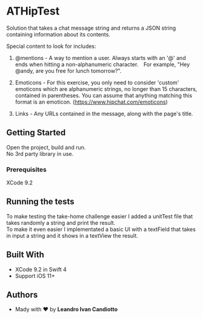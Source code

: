 # ATHipTest

Solution that takes a chat message string and returns a JSON string containing information about its contents. 

Special content to look for includes:

1. @mentions - A way to mention a user. Always starts with an '@' and ends when hitting a non-alphanumeric character.  For example, "Hey @andy, are you free for lunch tomorrow?".

2. Emoticons - For this exercise, you only need to consider 'custom' emoticons which are alphanumeric strings, no longer than 15 characters, contained in parentheses. You can assume that anything matching this format is an emoticon. (https://www.hipchat.com/emoticons)

3. Links - Any URLs contained in the message, along with the page's title.


## Getting Started

Open the project, build and run.  
No 3rd party library in use.  

### Prerequisites

XCode 9.2

## Running the tests

To make testing the take-home challenge easier I added a unitTest file that takes randomly a string and print the result.   
To make it even easier I implementated a basic UI with a textField that takes in input a string and it shows in a textView the result.

## Built With

* XCode 9.2 in Swift 4
* Support iOS 11+

## Authors

* Mady with ❤️ by **Leandro Ivan Candiotto** 
